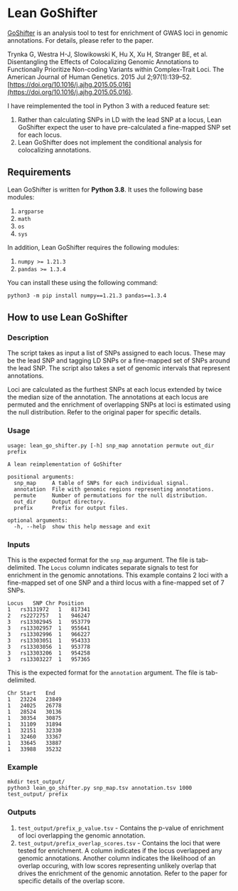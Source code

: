 # Lean GoShifter

[GoShifter](https://github.com/immunogenomics/goshifter) is an analysis tool to test for enrichment of GWAS loci in genomic annotations. For details, please refer to the paper.

Trynka G, Westra H-J, Slowikowski K, Hu X, Xu H, Stranger BE, et al. Disentangling the Effects of Colocalizing Genomic Annotations to Functionally Prioritize Non-coding Variants within Complex-Trait Loci. The American Journal of Human Genetics. 2015 Jul 2;97(1):139–52. 
[https://doi.org/10.1016/j.ajhg.2015.05.016](https://doi.org/10.1016/j.ajhg.2015.05.016).

I have reimplemented the tool in Python 3 with a reduced feature set:

1. Rather than calculating SNPs in LD with the lead SNP at a locus, Lean GoShifter expect the user to have pre-calculated a fine-mapped SNP set for each locus.
2. Lean GoShifter does not implement the conditional analysis for colocalizing annotations.

## Requirements

Lean GoShifter is written for **Python 3.8**. It uses the following base modules:

1. `argparse`
2. `math`
3. `os`
4. `sys`

In addition, Lean GoShifter requires the following modules:

1. `numpy >= 1.21.3`
2. `pandas >= 1.3.4`

You can install these using the following command:

```
python3 -m pip install numpy==1.21.3 pandas==1.3.4
```

## How to use Lean GoShifter

### Description

The script takes as input a list of SNPs assigned to each locus. These may be the lead SNP and tagging LD SNPs or a fine-mapped set of SNPs around the lead SNP. The script also takes a set of genomic intervals that represent annotations.

Loci are calculated as the furthest SNPs at each locus extended by twice the median size of the annotation. The annotations at each locus are permuted and the enrichment of overlapping SNPs at loci is estimated using the null distribution. Refer to the original paper for specific details.

### Usage

```
usage: lean_go_shifter.py [-h] snp_map annotation permute out_dir prefix

A lean reimplementation of GoShifter

positional arguments:
  snp_map     A table of SNPs for each individual signal.
  annotation  File with genomic regions representing annotations.
  permute     Number of permutations for the null distribution.
  out_dir     Output directory.
  prefix      Prefix for output files.

optional arguments:
  -h, --help  show this help message and exit
```

### Inputs

This is the expected format for the `snp_map` argument. The file is tab-delimited. The `Locus` column indicates separate signals to test for enrichment in the genomic annotations. This example contains 2 loci with a fine-mapped set of one SNP and a third locus with a fine-mapped set of 7 SNPs.

```
Locus	SNP	Chr	Position
1	rs3131972	1	817341
2	rs2272757	1	946247
3	rs13302945	1	953779
3	rs13302957	1	955641
3	rs13302996	1	966227
3	rs13303051	1	954333
3	rs13303056	1	953778
3	rs13303206	1	954258
3	rs13303227	1	957365
```

This is the expected format for the `annotation` argument. The file is tab-delimited.

```
Chr	Start	End
1	23224	23849
1	24025	26778
1	28524	30136
1	30354	30875
1	31109	31894
1	32151	32330
1	32460	33367
1	33645	33887
1	33988	35232
```

### Example

```
mkdir test_output/
python3 lean_go_shifter.py snp_map.tsv annotation.tsv 1000 test_output/ prefix
```

### Outputs

1. `test_output/prefix_p_value.tsv` - Contains the p-value of enrichment of loci overlapping the genomic annotation.
2. `test_output/prefix_overlap_scores.tsv` - Contains the loci that were tested for enrichment. A column indicates if the locus overlapped any genomic annotations. Another column indicates the likelihood of an overlap occuring, with low scores representing unlikely overlap that drives the enrichment of the genomic annotation. Refer to the paper for specific details of the overlap score.
